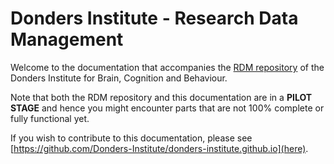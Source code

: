 # Donders Institute - Research Data Management

Welcome to the documentation that accompanies the [RDM repository](https://rdmappont.uci.ru.nl:8443/rdm-web-client/) of the Donders Institute for Brain, Cognition and Behaviour.

Note that both the RDM repository and this documentation are in a **PILOT STAGE** and hence you might encounter parts that are not 100% complete or fully functional yet.

If you wish to contribute to this documentation, please see [https://github.com/Donders-Institute/donders-institute.github.io](here).
